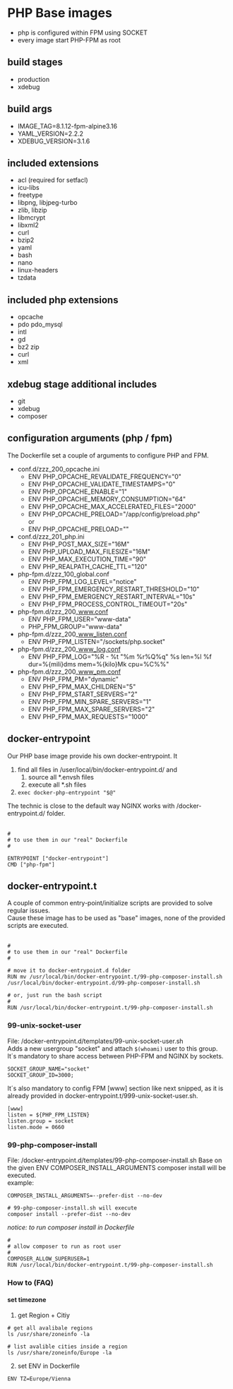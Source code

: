 # PHP Base images
* php is configured within FPM using SOCKET
* every image start PHP-FPM as root

## build stages
- production
- xdebug

## build args
- IMAGE_TAG=8.1.12-fpm-alpine3.16
- YAML_VERSION=2.2.2
- XDEBUG_VERSION=3.1.6

## included extensions
- acl (required for setfacl)
- icu-libs
- freetype
- libpng, libjpeg-turbo
- zlib, libzip
- libmcrypt
- libxml2
- curl
- bzip2
- yaml
- bash
- nano
- linux-headers
- tzdata

## included php extensions
- opcache
- pdo pdo_mysql
- intl
- gd
- bz2 zip
- curl
- xml

## xdebug stage additional includes
- git
- xdebug
- composer

## configuration arguments (php / fpm) ####
The Dockerfile set a couple of arguments to configure PHP and FPM.

- conf.d/zzz_200_opcache.ini 
  - ENV PHP_OPCACHE_REVALIDATE_FREQUENCY="0"
  - ENV PHP_OPCACHE_VALIDATE_TIMESTAMPS="0"
  - ENV PHP_OPCACHE_ENABLE="1"
  - ENV PHP_OPCACHE_MEMORY_CONSUMPTION="64"
  - ENV PHP_OPCACHE_MAX_ACCELERATED_FILES="2000"
  - ENV PHP_OPCACHE_PRELOAD="/app/config/preload.php"<br>
   or
  - ENV PHP_OPCACHE_PRELOAD=""
- conf.d/zzz_201_php.ini
  - ENV PHP_POST_MAX_SIZE="16M"
  - ENV PHP_UPLOAD_MAX_FILESIZE="16M"
  - ENV PHP_MAX_EXECUTION_TIME="90"
  - ENV PHP_REALPATH_CACHE_TTL="120"
- php-fpm.d/zzz_100_global.conf
  - ENV PHP_FPM_LOG_LEVEL="notice"
  - ENV PHP_FPM_EMERGENCY_RESTART_THRESHOLD="10"
  - ENV PHP_FPM_EMERGENCY_RESTART_INTERVAL="10s"
  - ENV PHP_FPM_PROCESS_CONTROL_TIMEOUT="20s"
- php-fpm.d/zzz_200_www.conf
  - ENV PHP_FPM_USER="www-data"
  - PHP_FPM_GROUP="www-data"
- php-fpm.d/zzz_200_www_listen.conf
  - ENV PHP_FPM_LISTEN="/sockets/php.socket"
- php-fpm.d/zzz_200_www_log.conf
  - ENV PHP_FPM_LOG="%R - %t \"%m %r%Q%q\" %s len=%l %f dur=%{mili}dms mem=%{kilo}Mk cpu=%C%%"
- php-fpm.d/zzz_200_www_pm.conf
  - ENV PHP_FPM_PM="dynamic"
  - ENV PHP_FPM_MAX_CHILDREN="5"
  - ENV PHP_FPM_START_SERVERS="2"
  - ENV PHP_FPM_MIN_SPARE_SERVERS="1"
  - ENV PHP_FPM_MAX_SPARE_SERVERS="2"
  - ENV PHP_FPM_MAX_REQUESTS="1000"

## docker-entrypoint
Our PHP base image provide his own docker-entrypoint. It
1. find all files in /user/local/bin/docker-entrypoint.d/ and
   1. source all *.envsh files
   2. execute all *.sh files
2. ``exec docker-php-entrypoint "$@"``
 
The technic is close to the default way NGINX works with /docker-entrypoint.d/ folder.<br><br>
```
#
# to use them in our "real" Dockerfile
#

ENTRYPOINT ["docker-entrypoint"]
CMD ["php-fpm"]
```

## docker-entrypoint.t
A couple of common entry-point/initialize scripts are provided to solve regular issues.<br>
Cause these image has to be used as "base" images, none of the provided scripts are executed.<br><br>
```
#
# to use them in our "real" Dockerfile
#

# move it to docker-entrypoint.d folder
RUN mv /usr/local/bin/docker-entrypoint.t/99-php-composer-install.sh /usr/local/bin/docker-entrypoint.d/99-php-composer-install.sh

# or, just run the bash script
#
RUN /usr/local/bin/docker-entrypoint.t/99-php-composer-install.sh
```

### 99-unix-socket-user
File: /docker-entrypoint.d/templates/99-unix-socket-user.sh<br>
Adds a new usergroup "socket" and attach ```$(whoami)``` user to this group.<br>
It´s mandatory to share access between PHP-FPM and NGINX by sockets.
```
SOCKET_GROUP_NAME="socket"
SOCKET_GROUP_ID=3000;
```
It´s also mandatory to config FPM [www] section like next snipped, as it is already provided in docker-entrypoint.t/999-unix-socket-user.sh.
```
[www]
listen = ${PHP_FPM_LISTEN}
listen.group = socket
listen.mode = 0660
```

### 99-php-composer-install
File: /docker-entrypoint.d/templates/99-php-composer-install.sh
Base on the given ENV COMPOSER_INSTALL_ARGUMENTS composer install will be executed.<br>
example:
```
COMPOSER_INSTALL_ARGUMENTS=--prefer-dist --no-dev

# 99-php-composer-install.sh will execute
composer install --prefer-dist --no-dev
```
_notice: to run composer install in Dockerfile_
```
#
# allow composer to run as root user
#
COMPOSER_ALLOW_SUPERUSER=1
RUN /usr/local/bin/docker-entrypoint.t/99-php-composer-install.sh
```

### How to (FAQ)
#### set timezone
1. get Region + Citiy
```
# get all avalibale regions
ls /usr/share/zoneinfo -la

# list avalible cities inside a region
ls /usr/share/zoneinfo/Europe -la
```
2. set ENV in Dockerfile
```
ENV TZ=Europe/Vienna
```
   